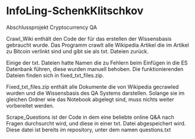 # InfoLing-SchenkKlitschkov
Abschlussprojekt Cryptocurrency QA

Crawl_Wiki enthält den Code der für das erstellen der Wissensbasis gebraucht wurde. Das Programm crawlt alle Wikipedia Artikel die im Artikel zu Bitcoin verlinkt sind und gibt sie als txt. Dateien zurück. 

Einige der txt. Dateien hatte Namen die zu Fehlern beim Einfügen in die ES Datenbank führen, diese wurden manuell behoben. Die funktionierenden Dateien finden sich in fixed_txt_files.zip.

Fixed_txt_files.zip enthält alle Dokumente die von Wikipedia gecrawled wurden und die Wissensbasis des QA Systems darstellen. Solange sie im gleichen Ordner wie das Notebook abgelegt sind, muss nichts weiter vorbereitet werden.

Scrape_Questions ist der Code in dem eine beliebte online Q&A nach Fragen durchsurcht wird, und diese in einer txt. Datei abgespeichert wird. Diese datei ist bereits im repository, unter dem namen questions.txt
